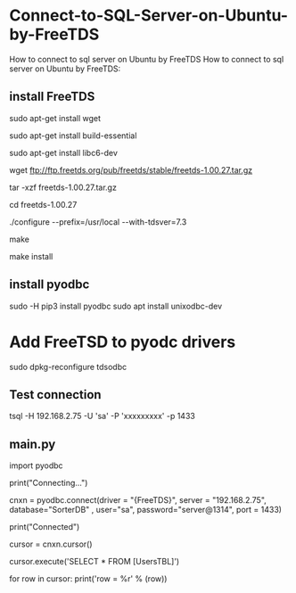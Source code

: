 # Connect-to-SQL-Server-on-Ubuntu-by-FreeTDS
How to connect to sql server on Ubuntu by FreeTDS
How to connect to sql server on Ubuntu by FreeTDS:


## install FreeTDS

sudo apt-get install wget

sudo apt-get install build-essential

sudo apt-get install libc6-dev

wget ftp://ftp.freetds.org/pub/freetds/stable/freetds-1.00.27.tar.gz

tar -xzf freetds-1.00.27.tar.gz

cd freetds-1.00.27

./configure --prefix=/usr/local --with-tdsver=7.3

make

make install

## install pyodbc
sudo -H pip3 install pyodbc
sudo apt install unixodbc-dev

# Add FreeTSD to pyodc drivers
sudo dpkg-reconfigure tdsodbc

## Test connection

tsql -H 192.168.2.75 -U 'sa' -P 'xxxxxxxxx' -p 1433

## main.py

import pyodbc

print("Connecting...")

cnxn = pyodbc.connect(driver = "{FreeTDS}", server = "192.168.2.75", database="SorterDB" , user="sa", password="server@1314", port = 1433)

print("Connected")

cursor = cnxn.cursor()

cursor.execute('SELECT * FROM [UsersTBL]')

for row in cursor:
    print('row = %r' % (row))


